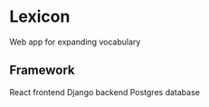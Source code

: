 # Lexicon
Web app for expanding vocabulary

## Framework
React frontend
Django backend
Postgres database
